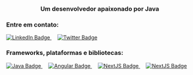 <h3 align="center">Um desenvolvedor apaixonado por Java</h3>

<h3 align="left">Entre em contato:</h3>
<div id="badges">
  <a href="https://linkedin.com/in/samuellralph">
    <img src="https://img.shields.io/badge/LinkedIn-blue?style=for-the-badge&logo=linkedin&logoColor=white" alt="LinkedIn Badge"/>
  </a>
  &nbsp;&nbsp;&nbsp;
  <a href="https://twitter.com/samuellralph">
    <img src="https://img.shields.io/badge/Twitter-blue?style=for-the-badge&logo=twitter&logoColor=white" alt="Twitter Badge"/>
  </a>
</div>
</n>

<h3 align="left">Frameworks, plataformas e bibliotecas:</h3>
<a href="https://twitter.com/samuellralph">
   <img src="https://img.shields.io/badge/java-%2302569B.svg?style=for-the-badge&logo=java&logoColor=white" alt="Java Badge"/>
</a>
 &nbsp;&nbsp;&nbsp;
<a href="https://twitter.com/samuellralph">
   <img src="https://img.shields.io/badge/angular-%23DD0031.svg?style=for-the-badge&logo=angular&logoColor=white" alt="Angular Badge"/>
</a>
 &nbsp;&nbsp;&nbsp;
<a href="https://twitter.com/samuellralph">
   <img src="https://img.shields.io/badge/Next-black?style=for-the-badge&logo=next.js&logoColor=white" alt="NextJS Badge"/>
</a>
&nbsp;&nbsp;&nbsp;
<a href="https://twitter.com/samuellralph">
   <img src="https://img.shields.io/badge/Flutter-1C1E24.svg?style=for-the-badge&logo=Flutter&logoColor=white" alt="NextJS Badge"/>
</a>
